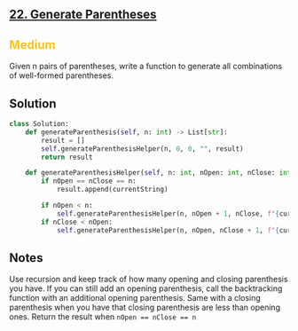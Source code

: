 ## [22. Generate Parentheses](https://leetcode.com/problems/generate-parentheses/)

<h2 style="color:#fac31d">Medium</h2>
Given n pairs of parentheses, write a function to generate all combinations of well-formed parentheses.

## Solution
```python
class Solution:
    def generateParenthesis(self, n: int) -> List[str]:
        result = []
        self.generateParenthesisHelper(n, 0, 0, "", result)
        return result

    def generateParenthesisHelper(self, n: int, nOpen: int, nClose: int, currentString: str, result: List[str]):
        if nOpen == nClose == n:
            result.append(currentString)

        if nOpen < n:
            self.generateParenthesisHelper(n, nOpen + 1, nClose, f"{currentString}(", result)
        if nClose < nOpen:
            self.generateParenthesisHelper(n, nOpen, nClose + 1, f"{currentString})", result)
```

## Notes
Use recursion and keep track of how many opening and closing parenthesis you have. If you can still add an opening parenthesis, call the backtracking function with an additional opening parenthesis. Same with a closing parenthesis when you have that closing parenthesis are less than opening ones. Return the result when `nOpen == nClose == n`
